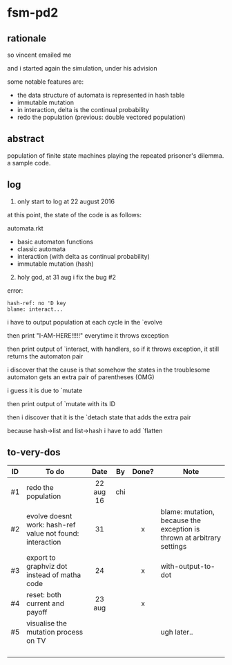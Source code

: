 # fsm-pd2

## rationale
so vincent emailed me

and i started again the simulation, under his advision

some notable features are:

* the data structure of automata is represented in hash table
* immutable mutation
* in interaction, delta is the continual probability
* redo the population (previous: double vectored population)

## abstract
population of finite state machines playing the repeated prisoner's dilemma.
a sample code.

## log

1. only start to log at 22 august 2016

at this point, the state of the code is as follows:

automata.rkt
* basic automaton functions
* classic automata
* interaction (with delta as continual probability)
* immutable mutation (hash)


2. holy god, at 31 aug i fix the bug #2

error:

    hash-ref: no 'D key
    blame: interact...

i have to output population at each cycle in the `evolve

then print "I-AM-HERE!!!!!" everytime it throws exception

then print output of `interact, with handlers, so if it throws exception, it still returns the automaton pair

i discover that the cause is that somehow the states in the troublesome automaton gets an extra pair of parentheses (OMG)

i guess it is due to `mutate

then print output of `mutate with its ID

then i discover that it is the `detach state that adds the extra pair

because hash->list and list->hash i have to add `flatten

## to-very-dos

|ID| To do         | Date          | By    | Done? | Note|
|--| ------------- |:-------------:| ----- |:-----:|-----|
|#1| redo the population      | 22 aug 16 | chi | ||
|#2| evolve doesnt work: hash-ref value not found: interaction  |31 ||x|blame: mutation, because the exception is thrown at arbitrary settings|
|#3| export to graphviz dot instead of matha code  | 24 ||x|with-output-to-dot|
|#4| reset: both current and payoff  | 23 aug||x||
|#5| visualise the mutation process on TV  | |||ugh later..|
||   | ||||
||   | ||||
||   | ||||
||   | |||| 



